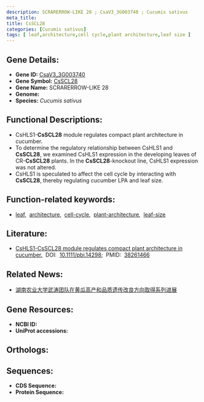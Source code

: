 ```yaml
---
description: SCRARERROW-LIKE 28 ; CsaV3_3G003740 ; Cucumis sativus
meta_title:
title: CsSCL28
categories: [Cucumis sativus]
tags: [ leaf,architecture,cell cycle,plant architecture,leaf size ]
---
```


## Gene Details:
- **Gene ID:** [CsaV3_3G003740]()
- **Gene Symbol:** <u>CsSCL28</u>
- **Gene Name:** SCRARERROW-LIKE 28
- **Genome:** []()
- **Species:** *Cucumis sativus*

## Functional Descriptions:
   - CsHLS1-**CsSCL28** module regulates compact plant architecture in cucumber.
   - To determine the regulatory relationship between CsHLS1 and **CsSCL28**, we examined CsHLS1 expression in the developing leaves of CR-**CsSCL28** plants. In the **CsSCL28**-knockout line, CsHLS1 expression was not altered.
   - CsHLS1 is speculated to affect the cell cycle by interacting with **CsSCL28**, thereby regulating cucumber LPA and leaf size.

## Function-related keywords:
   - [leaf](/tags/leaf/),&nbsp;&nbsp;[architecture](/tags/architecture/),&nbsp;&nbsp;[cell-cycle](/tags/cell-cycle/),&nbsp;&nbsp;[plant-architecture](/tags/plant-architecture/),&nbsp;&nbsp;[leaf-size](/tags/leaf-size/)

## Literature:
   - [CsHLS1-CsSCL28 module regulates compact plant architecture in cucumber.](https://doi.org/10.1111/pbi.14298)&nbsp;&nbsp;DOI:&nbsp;&nbsp;[10.1111/pbi.14298](https://doi.org/10.1111/pbi.14298);&nbsp;&nbsp;PMID:&nbsp;&nbsp;[38261466](https://pubmed.ncbi.nlm.nih.gov/38261466/)

## Related News:
   - [湖南农业大学武涛团队在黄瓜高产和品质遗传改良方向取得系列进展](https://mp.weixin.qq.com/s?__biz=MzU3ODY3MDM0NA==&mid=2247534484&idx=2&sn=fe34bb3bd236055c38ded2818cb2f283&chksm=fc622cd3674d12dc984f57bb5dad67dc2d95e27faa76bf47265b59a52891563e8c6fcea675bb&scene=27#wechat_redirect)

## Gene Resources:
- **NCBI ID:**  [](https://www.ncbi.nlm.nih.gov/gene/?term=)
- **UniProt accessions:**  [](https://www.uniprot.org/uniprotkb//entry)

## Orthologs:

## Sequences:
- **CDS Sequence:**
- **Protein Sequence:**
